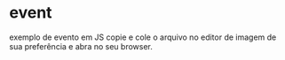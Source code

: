 # event
exemplo de evento em JS
copie e cole o arquivo no editor de imagem de sua preferência e abra no seu browser. 
